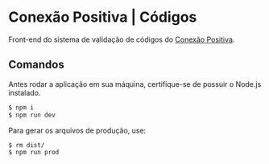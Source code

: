 # Conexão Positiva | Códigos

Front-end do sistema de validação de códigos do [Conexão Positiva](https://doar.bildvitta.com.br).

## Comandos

Antes rodar a aplicação em sua máquina, certifique-se de possuir o Node.js instalado.

``` sh
$ npm i
$ npm run dev
```

Para gerar os arquivos de produção, use:

``` sh
$ rm dist/
$ npm run prod
```
